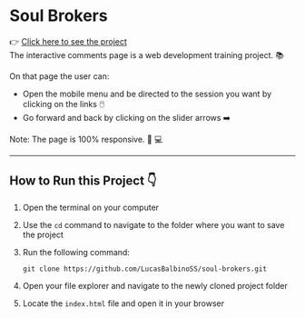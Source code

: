 # Soul Brokers
👉 [Click here to see the project]() <br>
 The interactive comments page is a web development training project. 📚

 On that page the user can:
 - Open the mobile menu and be directed to the session you want by clicking on the links 🖱️
 - Go forward and back by clicking on the slider arrows ➡️

Note: The page is 100% responsive. 📱 💻

---

## How to Run this Project 👇
1. Open the terminal on your computer
2. Use the `cd` command to navigate to the folder where you want to save the project
3. Run the following command:

   ```
   git clone https://github.com/LucasBalbinoSS/soul-brokers.git
   ```
5. Open your file explorer and navigate to the newly cloned project folder
6. Locate the `index.html` file and open it in your browser

